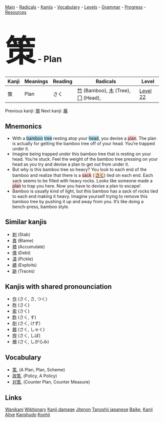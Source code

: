<style> bigfont {font-size: 100px}</style>
[Main](../README.md) -
[Radicals](../radicals.md) -
[Kanjis](../kanjis.md) -
[Vocabulary](../vocabulary.md) -
[Levels](../levels.md) -
[Grammar](../grammar.md) - 
[Progress](../progress.md) -
[Resources](../resources.md)
# <bigfont> 策</bigfont> - Plan 

| Kanji | Meanings | Reading | Radicals | Level |
| --- | --- | --- | --- | --- |
| 策 | Plan | さく | [竹](../radicals/竹.md) (Bamboo), [木](../radicals/木.md) (Tree), [冂](../radicals/冂.md) (Head),  | [Level 22](../levels/wk_level22.md) |

Previous kanji: [領](領.md) Next kanji: [藤](藤.md) 

## Mnemonics
 * With a <span style="background-color:#ADD8E6"> bamboo</span> <span style="background-color:#ADD8E6"> tree</span> resting atop your <span style="background-color:#ADD8E6"> head</span>, you devise a <span style="background-color:#ffcccb"> plan</span>. The plan is actually for getting the bamboo tree off of your head. You’re trapped under it.
* Imagine being trapped under this bamboo tree that is resting on your head. You’re stuck. Feel the weight of the bamboo tree pressing on your head as you try and devise a plan to get out from under it.
* But why is this bamboo tree so heavy? You look to each end of the bamboo and realize that there is a <span style="background-color:#ffcccb"> sack</span> (<span style="background-color:#fed8b1"> [さく](https://jisho.org/search/さく)</span>) tied on each end. Each sack seems to be filled with heavy rocks. Looks like someone made a <span style="background-color:#ffcccb"> plan</span> to trap you here. Now you have to devise a plan to escape!
* Bamboo is usually kind of light, but this bamboo has a sack of rocks tied to each end making it heavy. Imagine yourself trying to remove this bamboo tree by pushing it up and away from you. It’s like doing a bench-press, bamboo style.


## Similar kanjis
 * [刺](刺.md) (Stab)
* [責](責.md) (Blame)
* [積](積.md) (Accumulate)
* [債](債.md) (Debt)
* [漬](漬.md) (Pickle)
* [績](績.md) (Exploits)
* [跡](跡.md) (Traces)



## Kanjis with shared pronounciation
 * [作](作.md) (さく, さ, つく)
* [昨](昨.md) (さく)
* [索](索.md) (さく)
* [酢](酢.md) (さく, す)
* [削](削.md) (さく, けず)
* [錯](錯.md) (さく, しゃく)
* [搾](搾.md) (さく, しぼ)
* [柵](柵.md) (さく, しがらみ)



## Vocabulary
 * [策](../vocabulary/策.md), (A Plan, Plan, Scheme)
* [政策](../vocabulary/策.md), (Policy, A Policy)
* [対策](../vocabulary/策.md), (Counter Plan, Counter Measure)




## Links 


[Wanikani](https://www.wanikani.com/kanji/策)
[Wiktionary](https://en.wiktionary.org/wiki/策)
[Kanji damage](http://www.kanjidamage.com/kanji/search?utf8=✓&q=策)
[Jitenon](https://jitenon.com/kanji/策)
[Tanoshii japanese](https://www.tanoshiijapanese.com/dictionary/kanji.cfm?k=策)
[Baike](https://baike.baidu.com/item/策),
[Kanji Alive](https://app.kanjialive.com/策)
[Kanshudo](https://www.kanshudo.com/searchmn?q=策)
[Koohii](https://kanji.koohii.com/study/kanji/策)
